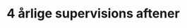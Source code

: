 ---
title: 4 årlige supervisions aftener
image: /images/graphic/supervisions-aftener.jpg
description: Vi holder 4 Supervisionsaftener i løbet af 2021.
tags:
- community
- eventgroup
ready: true
order: 3
layout: sub-event
sub-pages: supervision
place: Blegdamsvej 104 A, 2100 København Ø
community: Community arrangement
---